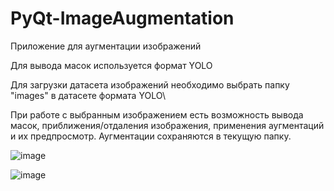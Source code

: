 # PyQt-ImageAugmentation

Приложение для аугментации изображений


Для вывода масок используется формат YOLO


Для загрузки датасета изображений необходимо выбрать папку "images" в датасете формата YOLO\


При работе с выбранным изображением есть возможность вывода масок, приближения/отдаления изображения, применения аугментаций и их предпросмотр. Аугментации сохраняются в текущую папку.

![image](https://github.com/user-attachments/assets/86c68a9d-c890-412d-9d1c-81476c7fdfb2)

![image](https://github.com/user-attachments/assets/a091a079-e70b-4366-83d2-a7d1d76e7164)


